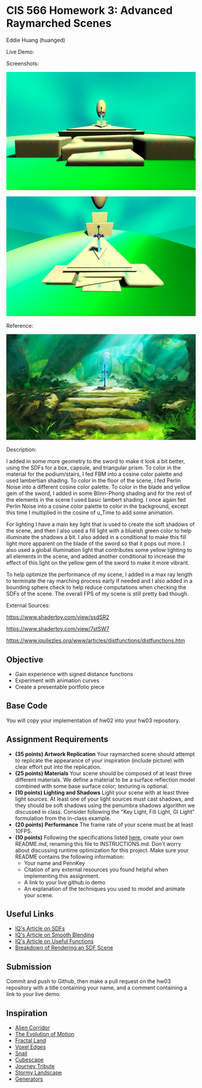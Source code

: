 # CIS 566 Homework 3: Advanced Raymarched Scenes

Eddie Huang (huanged)

Live Demo: 

Screenshots:

![](Picture1.png)

![](Picture2.png)

Reference:

![](Reference.png)

Description:

I added in some more geometry to the sword to make it look a bit better, using the SDFs for a box, capsule, and triangular prism. To color in the material for the podium/stairs, I fed FBM into a cosine color palette and used lambertian shading. To color in the floor of the scene, I fed Perlin Noise into a different cosine color palette. To color in the blade and yellow gem of the sword, I added in some Blinn-Phong shading and for the rest of the elements in the scene I used basic lambert shading. I once again fed Perlin Noise into a cosine color palette to color in the background, except this time I multiplied in the cosine of u_Time to add some animation.

For lighting I have a main key light that is used to create the soft shadows of the scene, and then I also used a fill light with a blueish green color to help illuminate the shadows a bit. I also added in a conditional to make this fill light more apparent on the blade of the sword so that it pops out more. I also used a global illumination light that contributes some yellow lighting to all elements in the scene, and added another conditional to increase the effect of this light on the yellow gem of the sword to make it more vibrant.

To help optimize the performance of my scene, I added in a max ray length to terminate the ray marching process early if needed and I also added in a bounding sphere check to help reduce computations when checking the SDFs of the scene. The overall FPS of my scene is still pretty bad though.


External Sources:

https://www.shadertoy.com/view/ssdSR2

https://www.shadertoy.com/view/7stSW7

https://www.iquilezles.org/www/articles/distfunctions/distfunctions.htm


## Objective
- Gain experience with signed distance functions
- Experiment with animation curves
- Create a presentable portfolio piece

## Base Code

You will copy your implementation of hw02 into your hw03 repository.

## Assignment Requirements
- __(35 points) Artwork Replication__ Your raymarched scene should attempt to replicate the appearance of your inspiration (include picture) with clear effort put into the replication.
- __(25 points) Materials__ Your scene should be composed of at least three different materials. We define a material to be a surface reflection model combined with some base surface color; texturing is optional.
- __(10 points) Lighting and Shadows__ Light your scene with at least three light sources. At least one of your light sources must cast shadows, and they should be soft shadows using the penumbra shadows algorithm we discussed in class. Consider following the "Key Light, Fill Light, GI Light" formulation from the in-class example.
- __(20 points) Performance__ The frame rate of your scene must be at least 10FPS.
- __(10 points)__ Following the specifications listed
[here](https://github.com/pjcozzi/Articles/blob/master/CIS565/GitHubRepo/README.md),
create your own README.md, renaming this file to INSTRUCTIONS.md. Don't worry
about discussing runtime optimization for this project. Make sure your
README contains the following information:
  - Your name and PennKey
  - Citation of any external resources you found helpful when implementing this
  assignment.
  - A link to your live github.io demo
  - An explanation of the techniques you used to model and animate your scene.

## Useful Links
- [IQ's Article on SDFs](http://www.iquilezles.org/www/articles/distfunctions/distfunctions.htm)
- [IQ's Article on Smooth Blending](http://www.iquilezles.org/www/articles/smin/smin.htm)
- [IQ's Article on Useful Functions](http://www.iquilezles.org/www/articles/functions/functions.htm)
- [Breakdown of Rendering an SDF Scene](http://www.iquilezles.org/www/material/nvscene2008/rwwtt.pdf)


## Submission
Commit and push to Github, then make a pull request on the hw03 repository with a title containing your name, and a comment containing a link to your live demo.

## Inspiration
- [Alien Corridor](https://www.shadertoy.com/view/4slyRs)
- [The Evolution of Motion](https://www.shadertoy.com/view/XlfGzH)
- [Fractal Land](https://www.shadertoy.com/view/XsBXWt)
- [Voxel Edges](https://www.shadertoy.com/view/4dfGzs)
- [Snail](https://www.shadertoy.com/view/ld3Gz2)
- [Cubescape](https://www.shadertoy.com/view/Msl3Rr)
- [Journey Tribute](https://www.shadertoy.com/view/ldlcRf)
- [Stormy Landscape](https://www.shadertoy.com/view/4ts3z2)
- [Generators](https://www.shadertoy.com/view/Xtf3Rn)
